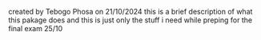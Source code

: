 created by Tebogo Phosa on 21/10/2024
this is a brief description of what this pakage does and 
this is just only the stuff i need while preping for the final 
exam 25/10

